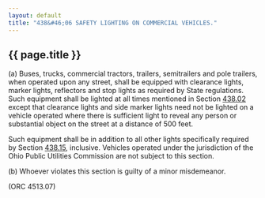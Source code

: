 ```yaml
---
layout: default 
title: "438&#46;06 SAFETY LIGHTING ON COMMERCIAL VEHICLES."
---
```


{{ page.title }}
----------------

​(a) Buses, trucks, commercial tractors, trailers, semitrailers and pole
trailers, when operated upon any street, shall be equipped with
clearance lights, marker lights, reflectors and stop lights as required
by State regulations. Such equipment shall be lighted at all times
mentioned in Section [438.02](23b24956.html) except that clearance
lights and side marker lights need not be lighted on a vehicle operated
where there is sufficient light to reveal any person or substantial
object on the street at a distance of 500 feet.

Such equipment shall be in addition to all other lights specifically
required by Section [438.15](23b24956.html), inclusive. Vehicles
operated under the jurisdiction of the Ohio Public Utilities Commission
are not subject to this section.

​(b) Whoever violates this section is guilty of a minor misdemeanor.

(ORC 4513.07)
